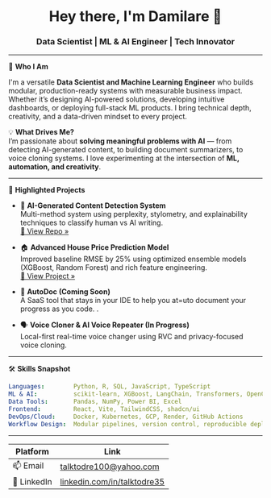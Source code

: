 <h1 align="center">Hey there, I'm Damilare 👋</h1>
<h3 align="center">Data Scientist | ML & AI Engineer | Tech Innovator</h3>

---

🎯 **Who I Am**

I'm a versatile **Data Scientist and Machine Learning Engineer** who builds modular, production-ready systems with measurable business impact. Whether it’s designing AI-powered solutions, developing intuitive dashboards, or deploying full-stack ML products. I bring technical depth, creativity, and a data-driven mindset to every project.

💡 **What Drives Me?**  
I’m passionate about **solving meaningful problems with AI** — from detecting AI-generated content, to building document summarizers, to voice cloning systems. I love experimenting at the intersection of **ML, automation, and creativity**.

---

🚀 **Highlighted Projects**

- 🧠 **AI-Generated Content Detection System**  
  Multi-method system using perplexity, stylometry, and explainability techniques to classify human vs AI writing.  
  [🔗 View Repo »](https://github.com/Talktodre-ops/AI-Generated-Content-Detector)

- 🏠 **Advanced House Price Prediction Model**  
  Improved baseline RMSE by 25% using optimized ensemble models (XGBoost, Random Forest) and rich feature engineering.  
  [🔗 View Project »](https://github.com/Talktodre-ops/House-Price-Prediction)

- 📄 **AutoDoc (Coming Soon)**  
  A SaaS tool that stays in your IDE to help you at=uto document your progress as you code. .

- 🗣️ **Voice Cloner & AI Voice Repeater (In Progress)**  
  Local-first real-time voice changer using RVC and privacy-focused voice cloning.

---

🛠️ **Skills Snapshot**

```yaml
Languages:        Python, R, SQL, JavaScript, TypeScript
ML & AI:          scikit-learn, XGBoost, LangChain, Transformers, OpenCV
Data Tools:       Pandas, NumPy, Power BI, Excel
Frontend:         React, Vite, TailwindCSS, shadcn/ui
DevOps/Cloud:     Docker, Kubernetes, GCP, Render, GitHub Actions
Workflow Design:  Modular pipelines, version control, reproducible deployments
```

---
| Platform     | Link                                                               |
| ------------ | ------------------------------------------------------------------ |
| 📫 Email     | [talktodre100@yahoo.com](mailto:talktodre100@yahoo.com)            |
| 💼 LinkedIn  | [linkedin.com/in/talktodre35](https://linkedin.com/in/talktodre35) |               |



